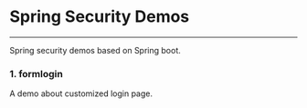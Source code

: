 # Spring Security Demos

---

Spring security demos based on Spring boot.
### 1. formlogin 
A demo about customized login page.  